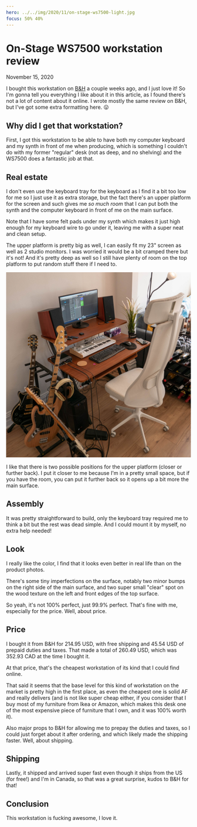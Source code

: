 ```yaml
---
hero: ../../img/2020/11/on-stage-ws7500-light.jpg
focus: 50% 40%
---
```


On-Stage WS7500 workstation review
==================================
November 15, 2020

I bought this workstation on [B&H](https://www.bhphotovideo.com/c/product/570386-REG/On_Stage_WS7500RB_WS7500_Studio_Workstation_Rosewood.html)
a couple weeks ago, and I just love it! So I'm gonna tell you everything
I like about it in this article, as I found there's not a lot of content
about it online. I wrote mostly the same review on B&H, but I've got
some extra formatting here. 😛

Why did I get that workstation?
-------------------------------

First, I got this workstation to be able to have both my computer
keyboard and my synth in front of me when producing, which is something
I couldn't do with my former "regular" desk (not as deep, and no
shelving) and the WS7500 does a fantastic job at that.

Real estate
-----------

I don't even use the keyboard tray for the keyboard as I find it a
bit too low for me so I just use it as extra storage, but the fact
there's an upper platform for the screen and such gives me *so much
room* that I can put both the synth and the computer keyboard in front
of me on the main surface.

Note that I have some felt pads under my synth which makes it just high
enough for my keyboard wire to go under it, leaving me with a super neat
and clean setup.

The upper platform is pretty big as well, I can easily fit my 23" screen
as well as 2 studio monitors. I was worried it would be a bit cramped there but it's not! And it's
pretty deep as well so I still have plenty of room on the top platform
to put random stuff there if I need to.

![OnStage WS7500](../../img/2020/11/on-stage-ws7500.jpg)

I like that there is two possible positions for the upper platform
(closer or further back). I put it closer to me because I'm in a pretty
small space, but if you have the room, you can put it further back so it
opens up a bit more the main surface.

Assembly
--------

It was pretty straightforward to build, only the keyboard tray required
me to think a bit but the rest was dead simple. And I could mount it by
myself, no extra help needed!

Look
----

I really like the color, I find that it looks even better in real life
than on the product photos.

There's some tiny imperfections on the surface, notably two minor bumps
on the right side of the main surface, and two super small "clear" spot
on the wood texture on the left and front edges of the top surface.

So yeah, it's not 100% perfect, just 99.9% perfect. That's fine with me,
especially for the price. Well, about price.

Price
-----

I bought it from B&H for 214.95 USD, with free shipping and 45.54 USD of
prepaid duties and taxes. That made a total of 260.49 USD, which was 352.93
CAD at the time I bought it.

At that price, that's the cheapest workstation of its kind that I could
find online.

That said it seems that the base level for this kind of workstation on
the market is pretty high in the first place, as even the cheapest one
is solid AF and really delivers (and is not like super cheap either, if
you consider that I buy most of my furniture from Ikea or Amazon, which
makes this desk one of the most expensive piece of furniture that I
own, and it was 100% worth it).

Also major props to B&H for allowing me to prepay the duties and taxes,
so I could just forget about it after ordering, and which likely made
the shipping faster. Well, about shipping.

Shipping
--------

Lastly, it shipped and arrived super fast even though it ships from the
US (for free!) and I'm in Canada, so that was a great surprise, kudos to
B&H for that!

Conclusion
----------

This workstation is fucking awesome, I love it.
